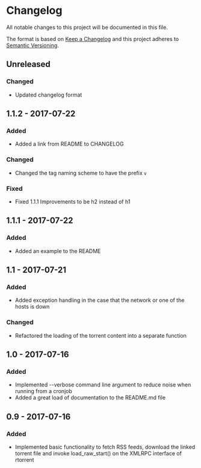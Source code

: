 # Changelog

All notable changes to this project will be documented in this file.

The format is based on [Keep a Changelog](http://keepachangelog.com/en/1.0.0/)
and this project adheres to [Semantic Versioning](http://semver.org/spec/v2.0.0.html).

## Unreleased

### Changed

* Updated changelog format

## 1.1.2 - 2017-07-22

### Added

* Added a link from README to CHANGELOG

### Changed

* Changed the tag naming scheme to have the prefix `v`

### Fixed

* Fixed 1.1.1 Improvements to be h2 instead of h1

## 1.1.1 - 2017-07-22

### Added

* Added an example to the README

## 1.1 - 2017-07-21

### Added

* Added exception handling in the case that the network or one of the hosts is down

### Changed

* Refactored the loading of the torrent content into a separate function

## 1.0 - 2017-07-16

### Added

* Implemented --verbose command line argument to reduce noise when running from a cronjob
* Added a great load of documentation to the README.md file

## 0.9 - 2017-07-16

### Added

* Implemented basic functionality to fetch RSS feeds, download the linked torrent file and invoke load_raw_start() on the XMLRPC interface of rtorrent

